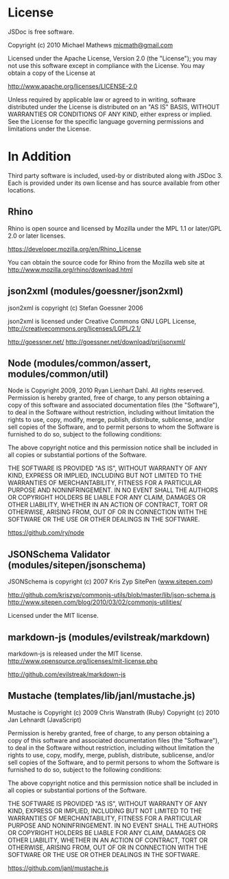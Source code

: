 License
=======

JSDoc is free software.

Copyright (c) 2010 Michael Mathews <micmath@gmail.com>

Licensed under the Apache License, Version 2.0 (the "License"); you
may not use this software except in compliance with the License. You may
obtain a copy of the License at

http://www.apache.org/licenses/LICENSE-2.0

Unless required by applicable law or agreed to in writing, software
distributed under the License is distributed on an "AS IS" BASIS,
WITHOUT WARRANTIES OR CONDITIONS OF ANY KIND, either express or
implied. See the License for the specific language governing
permissions and limitations under the License.

In Addition
===========

Third party software is included, used-by or distributed along
with JSDoc 3. Each is provided under its own license and has source
available from other locations.

Rhino
----

Rhino is open source and licensed by Mozilla under the MPL 1.1 or
later/GPL 2.0 or later licenses.

https://developer.mozilla.org/en/Rhino_License

You can obtain the source code for Rhino from the Mozilla web site at
http://www.mozilla.org/rhino/download.html

json2xml (modules/goessner/json2xml)
----

json2xml is copyright (c) Stefan Goessner 2006

json2xml is licensed under Creative Commons GNU LGPL License,
http://creativecommons.org/licenses/LGPL/2.1/

http://goessner.net/
http://goessner.net/download/prj/jsonxml/

Node (modules/common/assert, modules/common/util)
----

Node is Copyright 2009, 2010 Ryan Lienhart Dahl. All rights reserved.
Permission is hereby granted, free of charge, to any person obtaining a copy
of this software and associated documentation files (the "Software"), to
deal in the Software without restriction, including without limitation the
rights to use, copy, modify, merge, publish, distribute, sublicense, and/or
sell copies of the Software, and to permit persons to whom the Software is
furnished to do so, subject to the following conditions:

The above copyright notice and this permission notice shall be included in
all copies or substantial portions of the Software.

THE SOFTWARE IS PROVIDED "AS IS", WITHOUT WARRANTY OF ANY KIND, EXPRESS OR
IMPLIED, INCLUDING BUT NOT LIMITED TO THE WARRANTIES OF MERCHANTABILITY,
FITNESS FOR A PARTICULAR PURPOSE AND NONINFRINGEMENT. IN NO EVENT SHALL THE
AUTHORS OR COPYRIGHT HOLDERS BE LIABLE FOR ANY CLAIM, DAMAGES OR OTHER
LIABILITY, WHETHER IN AN ACTION OF CONTRACT, TORT OR OTHERWISE, ARISING
FROM, OUT OF OR IN CONNECTION WITH THE SOFTWARE OR THE USE OR OTHER DEALINGS
IN THE SOFTWARE.

https://github.com/ry/node

JSONSchema Validator (modules/sitepen/jsonschema)
----

JSONSchema is copyright (c) 2007 Kris Zyp SitePen (www.sitepen.com)

http://github.com/kriszyp/commonjs-utils/blob/master/lib/json-schema.js
http://www.sitepen.com/blog/2010/03/02/commonjs-utilities/

Licensed under the MIT license.

markdown-js (modules/evilstreak/markdown)
----

markdown-js is released under the MIT license.
http://www.opensource.org/licenses/mit-license.php

http://github.com/evilstreak/markdown-js

Mustache (templates/lib/janl/mustache.js)
----

Mustache is 
Copyright (c) 2009 Chris Wanstrath (Ruby)
Copyright (c) 2010 Jan Lehnardt (JavaScript)

Permission is hereby granted, free of charge, to any person obtaining
a copy of this software and associated documentation files (the
"Software"), to deal in the Software without restriction, including
without limitation the rights to use, copy, modify, merge, publish,
distribute, sublicense, and/or sell copies of the Software, and to
permit persons to whom the Software is furnished to do so, subject to
the following conditions:
 
The above copyright notice and this permission notice shall be
included in all copies or substantial portions of the Software.
 
THE SOFTWARE IS PROVIDED "AS IS", WITHOUT WARRANTY OF ANY KIND,
EXPRESS OR IMPLIED, INCLUDING BUT NOT LIMITED TO THE WARRANTIES OF
MERCHANTABILITY, FITNESS FOR A PARTICULAR PURPOSE AND
NONINFRINGEMENT. IN NO EVENT SHALL THE AUTHORS OR COPYRIGHT HOLDERS BE
LIABLE FOR ANY CLAIM, DAMAGES OR OTHER LIABILITY, WHETHER IN AN ACTION
OF CONTRACT, TORT OR OTHERWISE, ARISING FROM, OUT OF OR IN CONNECTION
WITH THE SOFTWARE OR THE USE OR OTHER DEALINGS IN THE SOFTWARE.

https://github.com/janl/mustache.js